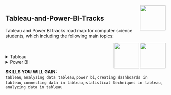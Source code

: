 <img align="right" width="80" height="80" src="https://github.com/cs-MohamedAyman/DataCamp-Tracks/blob/master/organizations-logos/datacamp.jpg">

## Tableau-and-Power-BI-Tracks
Tableau and Power BI tracks road map for computer science students, which including the following main topics:

<img align="right" width="80" height="80" src="https://github.com/cs-MohamedAyman/DataCamp-Tracks/blob/master/organizations-logos/power-bi.jpg">
<img align="right" width="80" height="80" src="https://github.com/cs-MohamedAyman/DataCamp-Tracks/blob/master/organizations-logos/tableau.jpg">
<br><br>

<details>
	<summary>Tableau</summary>
<table>
	<thead>
		<tr>
			<th width="40%">Course</th>
			<th width="60%">Chapter</th>
			<th>H</th>
			<th>Videos</th>
			<th>Exercises</th>
		</tr>
	</thead>
	<tbody>
			<tr>
				<td rowspan=4 align=center>
<a href="https://learn.datacamp.com/courses/introduction-to-tableau">Introduction to Tableau</a><br>
				<td align="left">Getting Started with Tableau</td>
				<td rowspan=4 align="center">4</td>
				<td rowspan=4 align="center">29</td>
				<td rowspan=4 align="center">70</td>
				</td>
			</tr>
			<tr>
				<td align="left">Building and Customizing Visualizations</td>
			</tr>
			<tr>
				<td align="left">Digging Deeper</td>
			</tr>
			<tr>
				<td align="left">Presenting Your Data</td>
			</tr>
			<tr>
				<td rowspan=4 align=center>
<a href="https://learn.datacamp.com/courses/analyzing-data-in-tableau">Analyzing Data in Tableau</a><br>
				<td align="left">Preparing for Analysis</td>
				<td rowspan=4 align="center">4</td>
				<td rowspan=4 align="center">24</td>
				<td rowspan=4 align="center">69</td>
				</td>
			</tr>
			<tr>
				<td align="left">Exploring Visualizations</td>
			</tr>
			<tr>
				<td align="left">Mapping Analysis</td>
			</tr>
			<tr>
				<td align="left">Groups, Sets, and Parameters</td>
			</tr>
			<tr>
				<td rowspan=4 align=center>
<a href="https://learn.datacamp.com/courses/statistical-techniques-in-tableau">Statistical Techniques in Tableau</a><br>
				<td align="left">Univariate exploratory data analysis</td>
				<td rowspan=4 align="center">4</td>
				<td rowspan=4 align="center">18</td>
				<td rowspan=4 align="center">52</td>
				</td>
			</tr>
			<tr>
				<td align="left">Measures of spread and confidence intervals</td>
			</tr>
			<tr>
				<td align="left">Bivariate exploratory data analysis</td>
			</tr>
			<tr>
				<td align="left">Forecasting and clustering</td>
			</tr>
			<tr>
				<td rowspan=2 align=center>
<a href="https://learn.datacamp.com/courses/connecting-data-in-tableau">Connecting Data in Tableau</a><br>
				<td align="left">Combining and Saving Data</td>
				<td rowspan=2 align="center">4</td>
				<td rowspan=2 align="center">14</td>
				<td rowspan=2 align="center">35</td>
				</td>
			</tr>
			<tr>
				<td align="left">Managing and Connecting Data</td>
			</tr>
			<tr>
				<td rowspan=2 align=center>
<a href="https://learn.datacamp.com/courses/creating-dashboards-in-tableau">Creating Dashboards in Tableau</a><br>
				<td align="left">Getting Started With Dashboards</td>
				<td rowspan=2 align="center">4</td>
				<td rowspan=2 align="center">12</td>
				<td rowspan=2 align="center">34</td>
				</td>
			</tr>
			<tr>
				<td align="left">Sharing Data Insights</td>
			</tr>
	</tbody>
	</table>
</details>
<details>
	<summary>Power BI</summary>
<table>
	<thead>
		<tr>
			<th width="40%">Course</th>
			<th width="60%">Chapter</th>
			<th>H</th>
			<th>Videos</th>
			<th>Exercises</th>
		</tr>
	</thead>
	<tbody>
			<tr>
				<td rowspan=3 align=center>
<a href="https://learn.datacamp.com/courses/introduction-to-power-bi">Introduction to Power BI</a><br>
				<td align="left">Getting Started with Power BI</td>
				<td rowspan=3 align="center">4</td>
				<td rowspan=3 align="center">19</td>
				<td rowspan=3 align="center">55</td>
				</td>
			</tr>
			<tr>
				<td align="left">Visualizing Data</td>
			</tr>
			<tr>
				<td align="left">Creating Calculations with DAX</td>
			</tr>
	</tbody>
</table>
</details>

**SKILLS YOU WILL GAIN:**<br>
`tableau`, `analyzing data tableau`, `power bi`, `creating dashboards in tableau`, `connecting data in tableau`, `statistical techniques in tableau`, `analyzing data in tableau`
